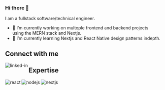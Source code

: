 ### Hi there 👋

I am a fullstack software/technical engineer.

- 🔭 I’m currently working on multople frontend and backend projects using the MERN stack and Nextjs.
- 🌱 I’m currently learning Nextjs and React Native design patterns indepth.

## Connect with me

[<img align="left" alt="linked-in" src="https://img.shields.io/badge/linkedin-%230077B5.svg?&style=for-the-badge&logo=linkedin&logoColor=white" />](https://www.linkedin.com/in/jahmaul-holmes/)

## Expertise
<img align="left" alt="react" src="https://img.shields.io/badge/react%20-%2320232a.svg?&style=for-the-badge&logo=react&logoColor=%2361DAFB" />

<img align="left" alt="nodejs" src="https://img.shields.io/badge/node.js%20-%2343853D.svg?&style=for-the-badge&logo=node.js&logoColor=white" />

<img align="left" alt="nextjs" src="https://img.shields.io/badge/next.js%20-%2343853D.svg?&style=for-the-badge&logo=next.js&logoColor=white" />

